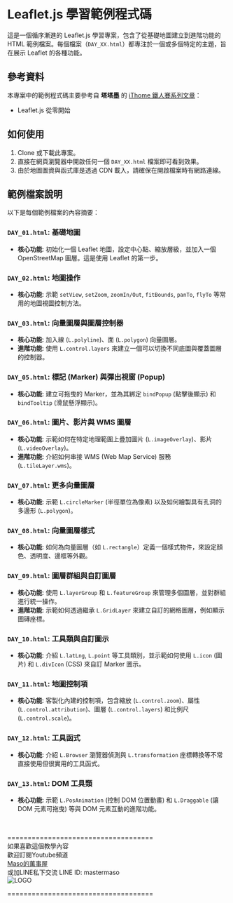 # Leaflet.js 學習範例程式碼

這是一個循序漸進的 Leaflet.js 學習專案，包含了從基礎地圖建立到進階功能的 HTML 範例檔案。每個檔案（`DAY_XX.html`）都專注於一個或多個特定的主題，旨在展示 Leaflet 的各種功能。

## 參考資料

本專案中的範例程式碼主要參考自 **塔塔墨** 的 [iThome 鐵人賽系列文章](https://ithelp.ithome.com.tw/m/users/20112552/ironman/2074)：
-   Leaflet.js 從零開始

## 如何使用

1.  Clone 或下載此專案。
2.  直接在網頁瀏覽器中開啟任何一個 `DAY_XX.html` 檔案即可看到效果。
3.  由於地圖圖資與函式庫是透過 CDN 載入，請確保在開啟檔案時有網路連線。

## 範例檔案說明

以下是每個範例檔案的內容摘要：

### `DAY_01.html`: 基礎地圖

-   **核心功能**: 初始化一個 Leaflet 地圖，設定中心點、縮放層級，並加入一個 OpenStreetMap 圖層。這是使用 Leaflet 的第一步。

### `DAY_02.html`: 地圖操作

-   **核心功能**: 示範 `setView`, `setZoom`, `zoomIn/Out`, `fitBounds`, `panTo`, `flyTo` 等常用的地圖視圖控制方法。

### `DAY_03.html`: 向量圖層與圖層控制器

-   **核心功能**: 加入線 (`L.polyline`)、面 (`L.polygon`) 向量圖層。
-   **進階功能**: 使用 `L.control.layers` 來建立一個可以切換不同底圖與覆蓋圖層的控制器。

### `DAY_05.html`: 標記 (Marker) 與彈出視窗 (Popup)

-   **核心功能**: 建立可拖曳的 Marker，並為其綁定 `bindPopup` (點擊後顯示) 和 `bindTooltip` (滑鼠懸浮顯示)。

### `DAY_06.html`: 圖片、影片與 WMS 圖層

-   **核心功能**: 示範如何在特定地理範圍上疊加圖片 (`L.imageOverlay`)、影片 (`L.videoOverlay`)。
-   **進階功能**: 介紹如何串接 WMS (Web Map Service) 服務 (`L.tileLayer.wms`)。

### `DAY_07.html`: 更多向量圖層

-   **核心功能**: 示範 `L.circleMarker` (半徑單位為像素) 以及如何繪製具有孔洞的多邊形 (`L.polygon`)。

### `DAY_08.html`: 向量圖層樣式

-   **核心功能**: 如何為向量圖層（如 `L.rectangle`）定義一個樣式物件，來設定顏色、透明度、邊框等外觀。

### `DAY_09.html`: 圖層群組與自訂圖層

-   **核心功能**: 使用 `L.layerGroup` 和 `L.featureGroup` 來管理多個圖層，並對群組進行統一操作。
-   **進階功能**: 示範如何透過繼承 `L.GridLayer` 來建立自訂的網格圖層，例如顯示圖磚座標。

### `DAY_10.html`: 工具類與自訂圖示

-   **核心功能**: 介紹 `L.latLng`, `L.point` 等工具類別，並示範如何使用 `L.icon` (圖片) 和 `L.divIcon` (CSS) 來自訂 Marker 圖示。

### `DAY_11.html`: 地圖控制項

-   **核心功能**: 客製化內建的控制項，包含縮放 (`L.control.zoom`)、屬性 (`L.control.attribution`)、圖層 (`L.control.layers`) 和比例尺 (`L.control.scale`)。

### `DAY_12.html`: 工具函式

-   **核心功能**: 介紹 `L.Browser` 瀏覽器偵測與 `L.transformation` 座標轉換等不常直接使用但很實用的工具函式。

### `DAY_13.html`: DOM 工具類

-   **核心功能**: 示範 `L.PosAnimation` (控制 DOM 位置動畫) 和 `L.Draggable` (讓 DOM 元素可拖曳) 等與 DOM 元素互動的進階功能。

<br><br>
====================================<br>
如果喜歡這個教學內容<br>
歡迎訂閱Youtube頻道<br>
[Maso的萬事屋](https://www.youtube.com/playlist?list=PLG4d6NSc7_l5-GjYiCdYa7H5Wsz0oQA7U)<br>
或加LINE私下交流 LINE ID: mastermaso<br>
![LOGO](https://yt3.ggpht.com/ytc/AKedOLR7I7tw_IxwJRgso1sT4paNu2s6_4hMw2goyDdrYQ=s88-c-k-c0x00ffffff-no-rj)<br>


====================================<br>